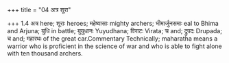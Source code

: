+++
title = "04 अत्र शूरा"

+++
1.4 अत्र here; शूराः heroes; महेष्वासाः mighty archers; भीमार्जुनसमाः
eal to Bhima and Arjuna; युधि in battle; युयुधानः Yuyudhana; विराटः
Virata; च and; द्रुपदः Drupada; च and; महारथः of the great
car.Commentary Technically; maharatha means a warrior who is proficient
in the science of war and who is able to fight alone with ten thousand
archers.
